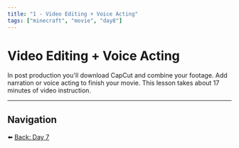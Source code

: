 ```yaml
---
title: "1 - Video Editing + Voice Acting"
tags: ["minecraft", "movie", "day8"]
---
```

# Video Editing + Voice Acting

In post production you'll download CapCut and combine your footage. Add narration or voice acting to finish your movie. This lesson takes about 17 minutes of video instruction.

---

## Navigation

⬅️ [Back: Day 7](/minecraft_movie_course/Day-7/00_filming_part2)
